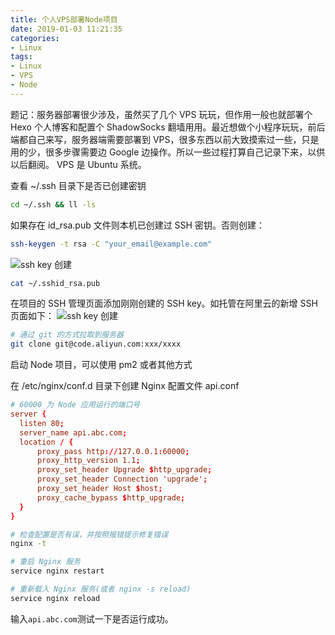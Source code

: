 ```yaml
---
title: 个人VPS部署Node项目
date: 2019-01-03 11:21:35
categories: 
- Linux
tags:
- Linux
- VPS
- Node
---
```

题记：服务器部署很少涉及，虽然买了几个 VPS 玩玩，但作用一般也就部署个 Hexo 个人博客和配置个 ShadowSocks 翻墙用用。最近想做个小程序玩玩，前后端都自己来写，服务器端需要部署到 VPS，很多东西以前大致摸索过一些，只是用的少，很多步骤需要边 Google 边操作。所以一些过程打算自己记录下来，以供以后翻阅。
VPS 是 Ubuntu 系统。

查看 ~/.ssh 目录下是否已创建密钥

```bash
cd ~/.ssh && ll -ls
```

如果存在 id_rsa.pub 文件则本机已创建过 SSH 密钥。否则创建：

```bash
ssh-keygen -t rsa -C "your_email@example.com"
```

<!-- more -->
![ssh key 创建](/images/vps/ssh_key.png)

```bash
cat ~/.sshid_rsa.pub
```

在项目的 SSH 管理页面添加刚刚创建的 SSH key。如托管在阿里云的新增 SSH 页面如下：
![ssh key 创建](/images/vps/add_ssh_key.png)

```bash
# 通过 git 的方式拉取到服务器
git clone git@code.aliyun.com:xxx/xxxx
```

启动 Node 项目，可以使用 pm2 或者其他方式

在 /etc/nginx/conf.d 目录下创建 Nginx 配置文件 api.conf

```conf
# 60000 为 Node 应用运行的端口号
server {
  listen 80;
  server_name api.abc.com;
  location / {
      proxy_pass http://127.0.0.1:60000;
      proxy_http_version 1.1;
      proxy_set_header Upgrade $http_upgrade;
      proxy_set_header Connection 'upgrade';
      proxy_set_header Host $host;
      proxy_cache_bypass $http_upgrade;
  }
}
```

```bash
# 检查配置是否有误，并按照报错提示修复错误
nginx -t

# 重启 Nginx 服务
service nginx restart

# 重新载入 Nginx 服务(或者 nginx -s reload)
service nginx reload
```

输入`api.abc.com`测试一下是否运行成功。